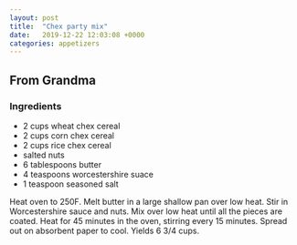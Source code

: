 ```yaml
---
layout: post
title:  "Chex party mix"
date:   2019-12-22 12:03:08 +0000
categories: appetizers
---
```


## From Grandma
### Ingredients
* 2 cups wheat chex cereal
* 2 cups corn chex cereal
* 2 cups rice chex cereal
* salted nuts
* 6 tablespoons butter
* 4 teaspoons worcestershire suace
* 1 teaspoon seasoned salt


Heat oven to 250F. Melt butter in a large shallow pan over low heat. Stir in Worcestershire sauce and nuts. Mix over low heat until all the pieces are coated. Heat for 45 minutes in the oven, stirring every 15 minutes. Spread out on absorbent paper to cool. Yields 6 3/4 cups.
